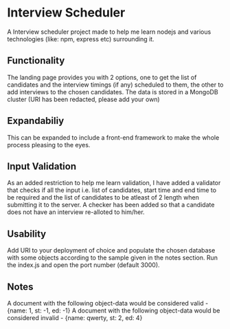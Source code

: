 # Interview Scheduler

A Interview scheduler project made to help me learn nodejs and various technologies (like: npm, express etc) surrounding it.

## Functionality
The landing page provides you with 2 options, one to get the list of candidates and the interview timings (if any) scheduled to them, the other to add interviews to the chosen candidates.
The data is stored in a MongoDB cluster (URI has been redacted, please add your own)

## Expandabiliy
This can be expanded to include a front-end framework to make the whole process pleasing to the eyes.

## Input Validation
As an added restriction to help me learn validation, I have added a validator that checks if all the input i.e. list of candidates, start time and end time to be required and the list of candidates to be atleast of 2 length when submitting it to the server.
A checker has been added so that a candidate does not have an interview re-alloted to him/her.

## Usability
Add URI to your deployment of choice and populate the chosen database with some objects according to the sample given in the notes section.
Run the index.js and open the port number (default 3000).

## Notes
A document with the following object-data would be considered valid - {name: 1, st: -1, ed: -1}
A document with the following object-data would be considered invalid - {name: qwerty, st: 2, ed: 4}

